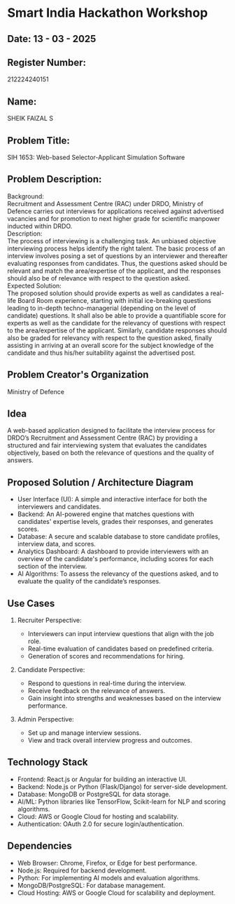 # Smart India Hackathon Workshop
## Date:  13 - 03 - 2025
## Register Number:  
212224240151

## Name:  
SHEIK FAIZAL S

## Problem Title:  
SIH 1653: Web-based Selector-Applicant Simulation Software

## Problem Description:  
Background:  
Recruitment and Assessment Centre (RAC) under DRDO, Ministry of Defence carries out interviews for applications received against advertised vacancies and for promotion to next higher grade for scientific manpower inducted within DRDO.  
Description:  
The process of interviewing is a challenging task. An unbiased objective interviewing process helps identify the right talent. The basic process of an interview involves posing a set of questions by an interviewer and thereafter evaluating responses from candidates. Thus, the questions asked should be relevant and match the area/expertise of the applicant, and the responses should also be of relevance with respect to the question asked.  
Expected Solution:  
The proposed solution should provide experts as well as candidates a real-life Board Room experience, starting with initial ice-breaking questions leading to in-depth techno-managerial (depending on the level of candidate) questions. It shall also be able to provide a quantifiable score for experts as well as the candidate for the relevancy of questions with respect to the area/expertise of the applicant. Similarly, candidate responses should also be graded for relevancy with respect to the question asked, finally assisting in arriving at an overall score for the subject knowledge of the candidate and thus his/her suitability against the advertised post.

## Problem Creator's Organization  
Ministry of Defence

## Idea  
A web-based application designed to facilitate the interview process for DRDO’s Recruitment and Assessment Centre (RAC) by providing a structured and fair interviewing system that evaluates the candidates objectively, based on both the relevance of questions and the quality of answers.

## Proposed Solution / Architecture Diagram  

- User Interface (UI): A simple and interactive interface for both the interviewers and candidates.  
- Backend: An AI-powered engine that matches questions with candidates' expertise levels, grades their responses, and generates scores.  
- Database: A secure and scalable database to store candidate profiles, interview data, and scores.  
- Analytics Dashboard: A dashboard to provide interviewers with an overview of the candidate's performance, including scores for each section of the interview.  
- AI Algorithms: To assess the relevancy of the questions asked, and to evaluate the quality of the candidate’s responses.

## Use Cases  
1. Recruiter Perspective:  
   - Interviewers can input interview questions that align with the job role.  
   - Real-time evaluation of candidates based on predefined criteria.  
   - Generation of scores and recommendations for hiring.  

2. Candidate Perspective:  
   - Respond to questions in real-time during the interview.  
   - Receive feedback on the relevance of answers.  
   - Gain insight into strengths and weaknesses based on the interview performance.

3. Admin Perspective:  
   - Set up and manage interview sessions.  
   - View and track overall interview progress and outcomes.

## Technology Stack  
- Frontend: React.js or Angular for building an interactive UI.  
- Backend: Node.js or Python (Flask/Django) for server-side development.  
- Database: MongoDB or PostgreSQL for data storage.  
- AI/ML: Python libraries like TensorFlow, Scikit-learn for NLP and scoring algorithms.  
- Cloud: AWS or Google Cloud for hosting and scalability.  
- Authentication: OAuth 2.0 for secure login/authentication.

## Dependencies  
- Web Browser: Chrome, Firefox, or Edge for best performance.  
- Node.js: Required for backend development.  
- Python: For implementing AI models and evaluation algorithms.  
- MongoDB/PostgreSQL: For database management.  
- Cloud Hosting: AWS or Google Cloud for scalability and deployment.
